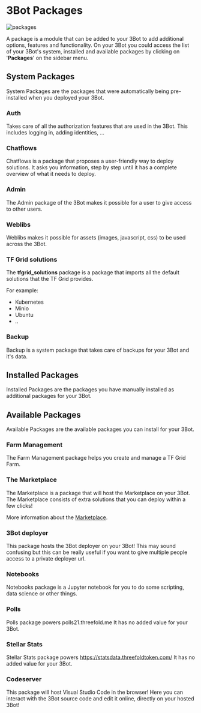 # 3Bot Packages 

![packages](img/packages.png)

A package is a module that can be added to your 3Bot to add additional options, features and functionality. On your 3Bot you could access the list of your 3Bot's system, installed and available packages by clicking on '__Packages__' on the sidebar menu.

## System Packages

System Packages are the packages that were automatically being pre-installed when you deployed your 3Bot.

### Auth

Takes care of all the authorization features that are used in the 3Bot. This includes logging in, adding identities, ...

### Chatflows

Chatflows is a package that proposes a user-friendly way to deploy solutions. It asks you information, step by step until it has a complete overview of what it needs to deploy.

### Admin

The Admin package of the 3Bot makes it possible for a user to give access to other users.

### Weblibs

Weblibs makes it possible for assets (images, javascript, css) to be used across the 3Bot.

### TF Grid solutions

The __tfgrid_solutions__ package is a package that imports all the default solutions that the TF Grid provides.

For example: 
- Kubernetes
- Minio
- Ubuntu
- ..

### Backup

Backup is a system package that takes care of backups for your 3Bot and it's data. 

## Installed Packages

Installed Packages are the packages you have manually installed as additional packages for your 3Bot.

## Available Packages

Available Packages are the available packages you can install for your 3Bot.

### Farm Management

The Farm Management package helps you create and manage a TF Grid Farm.

### The Marketplace

The Marketplace is a package that will host the Marketplace on your 3Bot. The Marketplace consists of extra solutions that you can deploy within a few clicks!

More information about the [Marketplace](threefold_now).

### 3Bot deployer

This package hosts the 3Bot deployer on your 3Bot! This may sound confusing but this can be really useful if you want to give multiple people access to a private deployer url.

### Notebooks

Notebooks package is a Jupyter notebook for you to do some scripting, data science or other things.

### Polls

Polls package powers polls21.threefold.me
It has no added value for your 3Bot.

### Stellar Stats

Stellar Stats package powers https://statsdata.threefoldtoken.com/
It has no added value for your 3Bot.


### Codeserver

This package will host Visual Studio Code in the browser! Here you can interact with the 3Bot source code and edit it online, directly on your hosted 3Bot!

